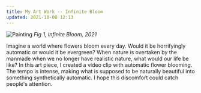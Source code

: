 ```yaml
---
title: My Art Work -- Infinite Bloom
updated: 2021-10-08 12:13
---
```


![Painting](/blog/assets/bloom.gif)
*Fig 1, Infinite Bloom, 2021*

Imagine a world where flowers bloom every day. Would it be horrifyingly automatic or would it be evergreen? When nature is overtaken by the manmade when we no longer have realistic nature, what would our life be like? In this art piece, I created a video clip with automatic flower blooming. The tempo is intense, making what is supposed to be naturally beautiful into something synthetically automatic. I hope this discomfort could catch people's attention.
